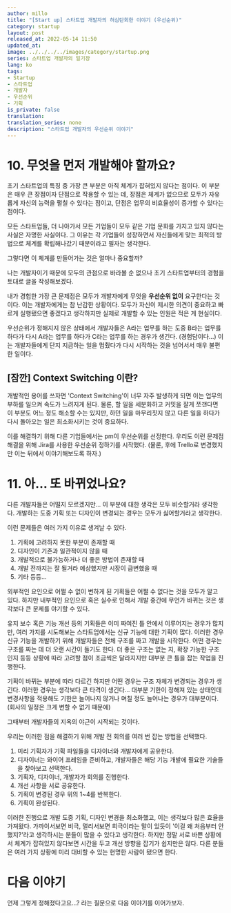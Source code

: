 ```yaml
---
author: millo
title: "[Start up] 스타트업 개발자의 허심탄회한 이야기 (우선순위)"
category: startup
layout: post
released_at: 2022-05-14 11:50
updated_at:
image: ../../../../images/category/startup.png
series: 스타트업 개발자의 일기장
lang: ko
tags:
- Startup
- 스타트업
- 개발자
- 우선순위
- 기획
is_private: false
translation:
translation_series: none
description: "스타트업 개발자의 우선순위 이야기"
---
```


# 10. 무엇을 먼저 개발해야 할까요?

초기 스타트업의 특징 중 가장 큰 부분은 아직 체계가 잡혀있지 않다는 점이다.
이 부분은 매우 큰 장점이자 단점으로 작용할 수 있는 데,
장점은 체계가 없으므로 모두가 자유롭게 자신의 능력을 펼칠 수 있다는 점이고,
단점은 업무의 비효율성이 증가할 수 있다는 점이다.

모든 스타트업들, 더 나아가서 모든 기업들이 모두 같은 기업 문화를 가지고 있지 않다는 사실은 자명한 사실이다.
그 이유는 각 기업들이 성장하면서 자신들에게 맞는 최적의 방법으로 체계를 확립해나갔기 때문이라고 필자는 생각한다.

그렇다면 이 체계를 만들어가는 것은 얼마나 중요할까?

나는 개발자이기 때문에 모두의 관점으로 바라볼 순 없으나 초기 스타트업부터의 경험을 토대로 글을 작성해보겠다.

내가 경험한 가장 큰 문제점은 모두가 개발자에게 무엇을 **우선순위 없이** 요구한다는 것이다.
이는 개발자에게는 참 난감한 상황이다. 모두가 자신이 제시한 의견이 중요하고 빠르게 실행됐으면 좋겠다고 생각하지만
실제로 개발할 수 있는 인원은 적은 게 현실이다.

우선순위가 정해지지 않은 상태에서 개발자들은 A라는 업무를 하는 도중 B라는 업무를 하다가 다시 A라는 업무를 하다가 C라는 업무를 하는 경우가 생긴다. (경험담이다...)
이는 개발자들에게 단지 지금하는 일을 멈췄다가 다시 시작하는 것을 넘어서서 매우 불편한 일이다.

## [잠깐] Context Switching 이란?

개발적인 용어를 쓰자면 'Context Switching'이 너무 자주 발생하게 되면 이는 업무의 부하를 일으켜 속도가 느려지게 된다.
물론, 할 일을 세분화하고 커밋을 잘게 쪼갠다면 이 부분도 어느 정도 해소할 수는 있지만, 
하던 일을 마무리짓지 않고 다른 일을 하다가 다시 돌아오는 일은 최소화시키는 것이 중요하다.

이를 해결하기 위해 다른 기업들에서는 pm이 우선순위를 선정한다. 
우리도 이런 문제점 해결을 위해 Jira를 사용한 우선순위 정하기를 시작했다.
(물론, 후에 Trello로 변경했지만 이는 뒤에서 이야기해보도록 하자.)

# 11. 아... 또 바뀌었나요?

다른 개발자들은 어떨지 모르겠지만... 이 부분에 대한 생각은 모두 비슷할거라 생각한다.
개발하는 도중 기획 또는 디자인이 변경되는 경우는 모두가 싫어할거라고 생각한다.

이런 문제들은 여러 가지 이유로 생겨날 수 있다.

1. 기획에 고려하지 못한 부분이 존재할 때
2. 디자인이 기존과 일관적이지 않을 때
3. 개발적으로 불가능하거나 더 좋은 방법이 존재할 때
4. 개발 전까지는 잘 될거라 예상했지만 시장이 급변했을 때 
5. 기타 등등...

외부적인 요인으로 어쩔 수 없이 변하게 된 기획들은 어쩔 수 없다는 것을 모두가 알고 있다.
하지만 내부적인 요인으로 혹은 실수로 인해서 개발 중간에 무언가 바뀌는 것은 생각보다 큰 문제를 야기할 수 있다.

유지 보수 혹은 기능 개선 등의 기획들은 이미 짜여진 틀 안에서 이루어지는 경우가 많지만,
여러 가지를 시도해보는 스타트업에서는 신규 기능에 대한 기획이 많다.
이러한 경우 신규 기능을 개발하기 위해 개발자들은 전체 구조를 짜고 개발을 시작한다.
어떤 경우는 구조를 짜는 데 더 오랜 시간이 들기도 한다. 
더 좋은 구조는 없는 지, 확장 가능한 구조인지 등등 상황에 따라 고려할 점이 조금씩은 달라지지만 대부분 큰 틀을 잡는 작업을 진행한다.

기획이 바뀌는 부분에 따라 다르긴 하지만 어떤 경우는 구조 자체가 변경되는 경우가 생긴다.
이러한 경우는 생각보다 큰 타격이 생긴다... 
대부분 기한이 정해져 있는 상태인데 변경사항을 적용해도 기한은 늘어나지 않거나 며칠 정도 늘어나는 경우가 대부분이다.(회사의 일정은 크게 변할 수 없기 때문에)

그때부터 개발자들의 지옥의 야근이 시작되는 것이다.

우리는 이러한 점을 해결하기 위해 개발 전 회의를 여러 번 잡는 방법을 선택했다. 

1. 미리 기획자가 기획 파일들을 디자이너와 개발자에게 공유한다.
2. 디자이너는 와이어 프레임을 준비하고, 개발자들은 해당 기능 개발에 필요한 기술들을 찾아보고 선택한다.
3. 기획자, 디자이너, 개발자가 회의를 진행한다.
4. 개선 사항을 서로 공유한다.
5. 기획이 변경된 경우 위의 1~4를 반복한다.
6. 기획이 완성된다.

이러한 진행으로 개발 도중 기획, 디자인 변경을 최소화했고, 이는 생각보다 많은 효율을 가져왔다.
가까이서보면 비극, 멀리서보면 희극이라는 말이 있듯이 '이걸 왜 처음부터 안했지?'라고 생각하시는 분들이 많을 수 있다고 생각한다.
하지만 정말 서로 바쁜 상황에서 체계가 잡혀있지 않다보면 시간을 두고 개선 방향을 잡기가 쉽지만은 않다. 
다른 분들은 여러 가지 상황에 미리 대비할 수 있는 현명한 사람이 됐으면 한다.

# 다음 이야기

언제 그렇게 정해졌다고요...? 라는 질문으로 다음 이야기를 이어가보자.

